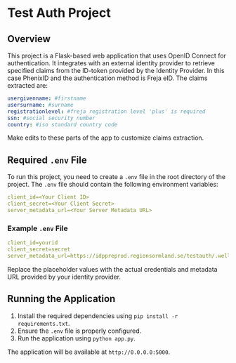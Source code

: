 # Test Auth Project

## Overview
This project is a Flask-based web application that uses OpenID Connect for authentication. It integrates with an external identity provider to retrieve specified claims from the ID-token provided by the Identity Provider. In this case PhenixID and the authentication method is Freja eID.
The claims extracted are:
```yaml
usergivenname: #firstname
usersurname: #surname
registrationlevel: #freja registration level 'plus' is required
ssn: #social security number
country: #iso standard country code
```
Make edits to these parts of the app to customize claims extraction.

## Required `.env` File
To run this project, you need to create a `.env` file in the root directory of the project. The `.env` file should contain the following environment variables:

```yaml
client_id=<Your Client ID>
client_secret=<Your Client Secret>
server_metadata_url=<Your Server Metadata URL>
```

### Example `.env` File
```yaml
client_id=yourid
client_secret=secret
server_metadata_url=https://idppreprod.regionsormland.se/testauth/.well-known/openid-configuration
```

Replace the placeholder values with the actual credentials and metadata URL provided by your identity provider.

## Running the Application
1. Install the required dependencies using `pip install -r requirements.txt`.
2. Ensure the `.env` file is properly configured.
3. Run the application using `python app.py`.

The application will be available at `http://0.0.0.0:5000`. 